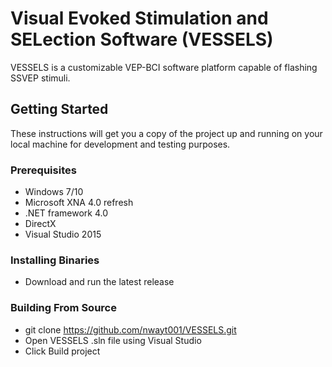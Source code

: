 # Visual Evoked Stimulation and SELection Software (VESSELS)

VESSELS is a customizable VEP-BCI software platform capable of flashing SSVEP stimuli.

## Getting Started
These instructions will get you a copy of the project up and running on your local machine for development and testing purposes. 

### Prerequisites
* Windows 7/10
* Microsoft XNA 4.0 refresh
* .NET framework 4.0
* DirectX
* Visual Studio 2015


### Installing Binaries
* Download and run the latest release

### Building From Source
* git clone https://github.com/nwayt001/VESSELS.git
* Open VESSELS .sln file using Visual Studio
* Click Build project
